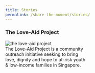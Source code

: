 ```yaml
---
title: Stories
permalink: /share-the-moment/stories/
---
```

<html>
<head>
<meta name="viewport" content="width=device-width, initial-scale=1">
<style>
.container {
  position: relative;
  width: 50%;
}

.image {
  display: block;
  width: 100%;
  height: auto;
}

.overlay {
  position: absolute;
  top: 0;
  bottom: 0;
  left: 0;
  right: 0;
  height: 100%;
  width: 100%;
  opacity: 0;
  transition: .5s ease;
  background-color: #008CBA;
}

.container:hover .overlay {
  opacity: 1;
}

.text {
  color: white;
  font-size: 20px;
  position: absolute;
  top: 50%;
  left: 50%;
  -webkit-transform: translate(-50%, -50%);
  -ms-transform: translate(-50%, -50%);
  transform: translate(-50%, -50%);
  text-align: center;
}
</style>
</head>
<body>

<h3> The Love-Aid Project </h3>
<div class="container">
  <img src="https://scontent.fsin9-2.fna.fbcdn.net/v/t1.0-9/49895915_2367325180153696_5466049850774650880_n.jpg?_nc_cat=110&_nc_sid=85a577&_nc_ohc=RCmhAnh3tZMAX--oXm-&_nc_ht=scontent.fsin9-2.fna&oh=21651f90650f322234a0a7963ccc93da&oe=5FAEF09C" alt="the love-aid project" class="image">
  <div class="overlay">
    <div class="text">The Love-Aid Project is a community outreach initiative seeking to bring love, dignity and hope to at-risk youth & low-income families in Singapore.</div>
  </div>
</div>

</body>
</html>
